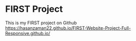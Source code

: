 # FIRST Project
 This is my FIRST project on Github <br>
 https://hasanzaman22.github.io/FIRST-Website-Project-Full-Responsive.github.io/
